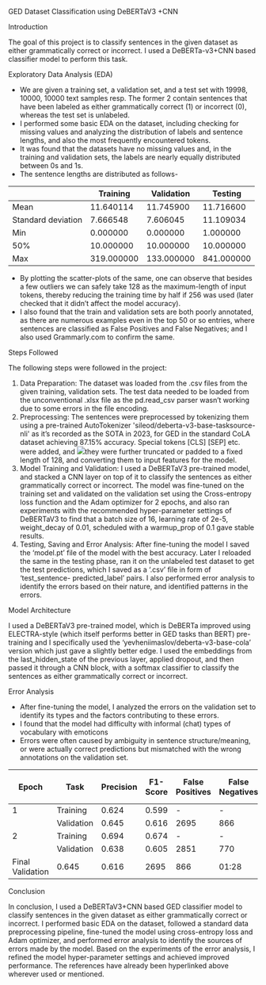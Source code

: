 ﻿GED Dataset Classification using DeBERTaV3 +CNN 

Introduction 

The goal of this project is to classify sentences in the given dataset as either grammatically correct or incorrect. I used a DeBERTa-v3+CNN based classifier model to perform this task. 

Exploratory Data Analysis (EDA) 

- We are given a training set, a validation set, and a test set with 19998, 10000, 10000 text samples resp. The former 2 contain sentences that have been labeled as either grammatically correct (1) or incorrect (0), whereas the test set is unlabeled. 
- I performed some basic EDA on the dataset, including checking for missing values and analyzing the distribution of labels and sentence lengths, and also the most frequently encountered tokens.  
- It was found that the datasets have no missing values and, in the training and validation sets, the labels are nearly equally distributed between 0s and 1s.  
- The sentence lengths are distributed as follows- 



||Training |Validation |Testing |
| :- | - | - | - |
|Mean |11\.640114 |11\.745900 |11\.716600 |
|Standard deviation |7\.666548 |7\.606045 |11\.109034 |
|Min |0\.000000 |0\.000000 |1\.000000 |
|50% |10\.000000 |10\.000000 |10\.000000 |
|Max |319\.000000 |133\.000000 |841\.000000 |


- By plotting the scatter-plots of the same, one can observe that besides a few outliers we can safely take 128 as the maximum-length of input tokens, thereby reducing the training time by half if 256 was used (later checked that it didn’t affect the model accuracy).  
- I also found that the train and validation sets are both poorly annotated, as there are numerous examples even in the top 50 or so entries, where sentences are classified as False Positives and False Negatives; and I also used Grammarly.com to confirm the same. 

Steps Followed 

The following steps were followed in the project: 

1. Data Preparation: The dataset was loaded from the .csv files from the given training, validation sets. The test data needed to be loaded from the unconventional .xlsx file as the pd.read\_csv parser wasn’t working due to some errors in the file encoding. 
1. Preprocessing: The sentences were preprocessed by tokenizing them using a pre-trained AutoTokenizer 'sileod/deberta-v3-base-tasksource-nli' as it’s recorded as the SOTA in 2023, for GED in the standard CoLA dataset achieving 87.15% accuracy. Special tokens [CLS] [SEP] etc. were added, and ![](Aspose.Words.2ebac694-1a42-4d3a-b7a5-28b5fbc89a6a.001.png)they were further truncated or padded to a fixed length of 128, and converting them to input features for the model. 
1. Model Training and Validation: I used a DeBERTaV3 pre-trained model, and stacked a CNN layer on top of it to classify the sentences as either grammatically correct or incorrect. The model was fine-tuned on the training set and validated on the validation set using the Cross-entropy loss function and the Adam optimizer for 2 epochs, and also ran experiments with the recommended hyper-parameter settings of DeBERTaV3 to find that a batch size of 16, learning rate of 2e-5, weight\_decay of 0.01, scheduled with a warmup\_prop of 0.1 gave stable results. 
1. Testing, Saving and Error Analysis: After fine-tuning the model I saved the ‘model.pt’ file of the model with the best accuracy. Later I reloaded the same in the testing phase, ran it on the unlabeled test dataset to get the test predictions, which I saved as a ‘.csv’ file in form of ‘test\_sentence- predicted\_label’ pairs. I also performed error analysis to identify the errors based on their nature, and identified patterns in the errors. 

Model Architecture 

I used a DeBERTaV3 pre-trained model, which is DeBERTa improved using ELECTRA-style (which itself performs better in GED tasks than BERT) pre-training and I specifically used the ‘yevheniimaslov/deberta-v3-base-cola’ version which just gave a slightly better edge. I used the embeddings from the last\_hidden\_state of the previous layer, applied dropout, and then passed it through a CNN block, with a softmax classifier to classify the sentences as either grammatically correct or incorrect. 

Error Analysis 

- After fine-tuning the model, I analyzed the errors on the validation set to identify its types and the factors contributing to these errors.  
- I found that the model had difficulty with informal (chat) types of vocabulary with emoticons 
- Errors were often caused by ambiguity in sentence structure/meaning, or were actually correct predictions but mismatched with the wrong annotations on the validation set. 



|Epoch |Task |Precision |F1-Score |False Positives |False Negatives |Time (in mins) |
| - | - | - | - | - | - | - |
|1 |Training |0\.624 |0\.599 |- |- |10:14 |
||Validation |0\.645 |0\.616 |2695 |866 |01:27 |
|2 |Training |0\.694 |0\.674 |- |- |10:09 |
||Validation |0\.638 |0\.605 |2851 |770 |01:27 |
|Final Validation |0\.645 |0\.616 |2695 |866 |01:28 |
Conclusion 

In conclusion, I used a DeBERTaV3+CNN based GED classifier model to classify sentences in the given dataset as either grammatically correct or incorrect. I performed basic EDA on the dataset, followed a standard data preprocessing pipeline, fine-tuned the model using cross-entropy loss and Adam optimizer, and performed error analysis to identify the sources of errors made by the model. Based on the experiments of the error analysis, I refined the model hyper-parameter settings and achieved improved performance. The references have already been hyperlinked above wherever used or mentioned. 
